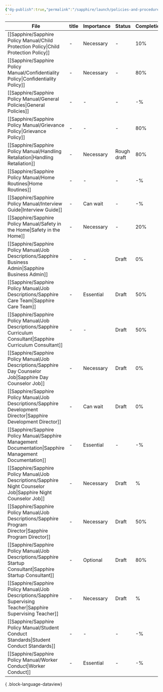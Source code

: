 ```yaml
---
{"dg-publish":true,"permalink":"/sapphire/launch/policies-and-procedures/"}
---
```


| File                                                                                                                   | title | Importance | Status      | Completion | created |
| ---------------------------------------------------------------------------------------------------------------------- | ----- | ---------- | ----------- | ---------- | ------- |
| [[Sapphire/Sapphire Policy Manual/Child Protection Policy\|Child Protection Policy]]                                | \-    | Necessary  | \-          | 10%        | \-      |
| [[Sapphire/Sapphire Policy Manual/Confidentiality Policy\|Confidentiality Policy]]                                  | \-    | Necessary  | \-          | 80%        | \-      |
| [[Sapphire/Sapphire Policy Manual/General Policies\|General Policies]]                                              | \-    | \-         | \-          | \-%        | \-      |
| [[Sapphire/Sapphire Policy Manual/Grievance Policy\|Grievance Policy]]                                              | \-    | \-         | \-          | 80%        | \-      |
| [[Sapphire/Sapphire Policy Manual/Handling Retaliation\|Handling Retaliation]]                                      | \-    | Necessary  | Rough draft | 80%        | \-      |
| [[Sapphire/Sapphire Policy Manual/Home Routines\|Home Routines]]                                                    | \-    | \-         | \-          | \-%        | \-      |
| [[Sapphire/Sapphire Policy Manual/Interview Guide\|Interview Guide]]                                                | \-    | Can wait   | \-          | \-%        | \-      |
| [[Sapphire/Sapphire Policy Manual/Safety in the Home\|Safety in the Home]]                                          | \-    | Necessary  | \-          | 20%        | \-      |
| [[Sapphire/Sapphire Policy Manual/Job Descriptions/Sapphire Business Admin\|Sapphire Business Admin]]               | \-    | \-         | Draft       | 0%         | \-      |
| [[Sapphire/Sapphire Policy Manual/Job Descriptions/Sapphire Care Team\|Sapphire Care Team]]                         | \-    | Essential  | Draft       | 50%        | \-      |
| [[Sapphire/Sapphire Policy Manual/Job Descriptions/Sapphire Curriculum Consultant\|Sapphire Curriculum Consultant]] | \-    | \-         | Draft       | 50%        | \-      |
| [[Sapphire/Sapphire Policy Manual/Job Descriptions/Sapphire Day Counselor Job\|Sapphire Day Counselor Job]]         | \-    | Necessary  | Draft       | 0%         | \-      |
| [[Sapphire/Sapphire Policy Manual/Job Descriptions/Sapphire Development Director\|Sapphire Development Director]]   | \-    | Can wait   | Draft       | 0%         | \-      |
| [[Sapphire/Sapphire Policy Manual/Sapphire Management Documentation\|Sapphire Management Documentation]]            | \-    | Essential  | \-          | \-%        | \-      |
| [[Sapphire/Sapphire Policy Manual/Job Descriptions/Sapphire Night Counselor Job\|Sapphire Night Counselor Job]]     | \-    | Necessary  | Draft       | %          | \-      |
| [[Sapphire/Sapphire Policy Manual/Job Descriptions/Sapphire Program Director\|Sapphire Program Director]]           | \-    | Necessary  | Draft       | 50%        | \-      |
| [[Sapphire/Sapphire Policy Manual/Job Descriptions/Sapphire Startup Consultant\|Sapphire Startup Consultant]]       | \-    | Optional   | Draft       | 80%        | \-      |
| [[Sapphire/Sapphire Policy Manual/Job Descriptions/Sapphire Supervising Teacher\|Sapphire Supervising Teacher]]     | \-    | Necessary  | Draft       | %          | \-      |
| [[Sapphire/Sapphire Policy Manual/Student Conduct Standards\|Student Conduct Standards]]                            | \-    | \-         | \-          | \-%        | \-      |
| [[Sapphire/Sapphire Policy Manual/Worker Conduct\|Worker Conduct]]                                                  | \-    | Essential  | \-          | \-%        | \-      |

{ .block-language-dataview}

